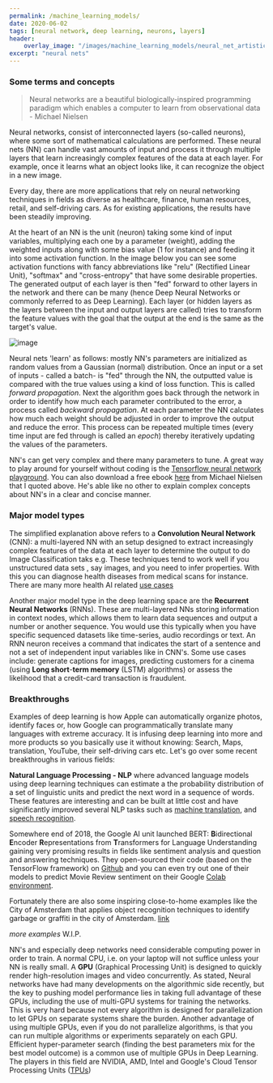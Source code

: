 ```yaml
---
permalink: /machine_learning_models/
date: 2020-06-02
tags: [neural network, deep learning, neurons, layers]
header:
    overlay_image: "/images/machine_learning_models/neural_net_artistic_impression.png"
excerpt: "neural nets"
---
```


### Some terms and concepts 

> Neural networks are a beautiful biologically-inspired programming paradigm which enables a computer to learn from observational data - Michael Nielsen

Neural networks, consist of interconnected layers (so-called neurons), where some sort of mathematical calculations are performed. These neural nets (NN) can handle vast amounts of input and process it through multiple layers that learn increasingly complex features of the data at each layer. For example, once it learns what an object looks like, it can recognize the object in a new image. 

Every day, there are more applications that rely on neural networking techniques in fields as diverse as healthcare, finance, human resources, retail, and self-driving cars. As for existing applications, the results have been steadily improving. 

At the heart of an NN is the unit (neuron) taking some kind of input variables, multiplying each one by a parameter (weight), adding the weighted inputs along with some bias value (1 for instance) and feeding it into some activation function. In the image below you can see some activation functions with fancy abbreviations like "relu" (Rectified Linear Unit), "softmax" and "cross-entropy" that have some desirable properties. The generated output of each layer is then "fed" forward to other layers in the network and there can be many (hence Deep Neural Networks or commonly referred to as Deep Learning). Each layer (or hidden layers as the layers between the input and output layers are called) tries to transform the feature values with the goal that the output at the end is the same as the target's value.

![image](/home/diederik/projects/rmania.github.io/images/machine_learning_models/neural_network_simple_representation.png)

[^Simple visual representation of a NN]: Simple visual representation of a neural network



Neural nets 'learn' as follows: mostly NN's parameters are initialized as random values from a Gaussian (normal) distribution. Once an input or a set of inputs - called a batch- is "fed" through the NN, the outputted value is compared with the true values using a kind of loss function. This is called _forward propagation_. Next the algorithm goes back through the network in order to identify how much each parameter contributed to the error, a process called _backward propagation_. At each parameter the NN calculates how much each weight should be adjusted in order to improve the output and reduce the error. This process can be repeated multiple times (every time input are fed through is called an _epoch_) thereby iteratively updating the values of the parameters. 

NN's can get very complex and there many parameters to tune. A great way to play around for yourself without coding is the [Tensorflow neural network playground](https://playground.tensorflow.org/#activation=tanh&batchSize=10&dataset=circle&regDataset=reg-plane&learningRate=0.03&regularizationRate=0&noise=0&networkShape=4,2&seed=0.72031&showTestData=false&discretize=false&percTrainData=50&x=true&y=true&xTimesY=false&xSquared=false&ySquared=false&cosX=false&sinX=false&cosY=false&sinY=false&collectStats=false&problem=classification&initZero=false&hideText=false). You can also download a free ebook [here](http://neuralnetworksanddeeplearning.com/index.html) from Michael Nielsen that I quoted above. He's able like no other to explain complex concepts about NN's in a clear and concise manner.

### Major model types

The simplified explanation above refers to a **Convolution Neural Network** (CNN): a multi-layered NN with an setup designed to extract increasingly complex features of the data at each layer to determine the output to do Image Classification taks e.g. These techniques tend to work well if you unstructured data sets , say images, and you need to infer properties. With this you can diagnose health diseases from medical scans for instance. There are many more health AI related [use cases](https://healthitanalytics.com/news/top-5-use-cases-for-artificial-intelligence-in-medical-imaging)

Another major model type in the deep learning space are the **Recurrent Neural Networks** (RNNs). These are multi-layered NNs storing information in context nodes, which allows them to learn data sequences and output a number or another sequence. You would use this typically when you have specific sequenced datasets like time-series, audio recordings or text.  An RNN neuron receives a command that indicates the start of a sentence and not a set of independent input variables like in CNN's. Some use cases include: generate captions for images, predicting customers for a cinema (using **Long short**-**term memory** (LSTM) algorithms) or assess the likelihood that a credit-card transaction is fraudulent. 



### Breakthroughs

Examples of deep learning is how Apple can automatically organize photos, identify faces or, how Google can programmatically translate many languages with extreme accuracy. It is infusing deep learning into more and more products so you basically use it without knowing: Search, Maps, translation, YouTube, their self-driving cars etc. Let's go over some recent breakthroughs in various fields: 

**Natural Language Processing - NLP** where advanced language models using deep learning techniques can estimate a the probability distribution of a set of linguistic units and predict the next word in a sequence of words. These features are interesting and can be built at little cost and have significantly improved several NLP tasks such as [machine translation](https://en.wikipedia.org/wiki/Machine_translation), and [speech recognition](https://en.wikipedia.org/wiki/Speech_recognition).

Somewhere end of 2018, the Google AI unit launched BERT: **B**idirectional **E**ncoder **R**epresentations from **T**ransformers for Language Understanding gaining very promising results in fields like sentiment analysis and question and answering techniques. They open-sourced their code (based on the TensorFlow framework) on [Github](https://github.com/google-research/bert) and you can even try out one of their models to predict Movie Review sentiment on their Google [Colab environment](https://colab.research.google.com/github/google-research/bert/blob/master/predicting_movie_reviews_with_bert_on_tf_hub.ipynb).

Fortunately there are also some inspiring close-to-home examples like the City of Amsterdam that applies object recognition techniques to identify garbage or graffiti in the city of Amsterdam. [link](https://medium.com/maarten-sukel/garbage-object-detection-using-pytorch-and-yolov3-d6c4e0424a10)

_more examples_ W.I.P.

NN's and especially deep networks need considerable computing power in order to train. A normal CPU, i.e. on your laptop will not suffice unless your NN is really small. A **GPU** (Graphical Processing Unit) is designed to quickly render high-resolution images and video concurrently. As stated, Neural networks have had many developments on the algorithmic side recently, but the key to pushing model performance lies in taking full advantage of these GPUs, including the use of multi-GPU systems for training the networks. This is very hard because not every algorithm is designed for parallelization to let GPUs on separate systems share the burden. Another advantage of using multiple GPUs, even if you do not parallelize algorithms, is that you can run multiple algorithms or experiments separately on each GPU. Efficient hyper-parameter search (finding the best parameters mix for the best model outcome) is a common use of multiple GPUs in Deep Learning. The players in this field are NVIDIA, AMD, Intel and Google's Cloud Tensor Processing Units ([TPUs](https://cloud.google.com/tpu/docs/tpus)) 